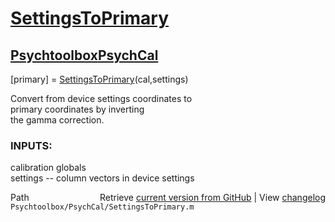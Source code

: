 # [SettingsToPrimary](SettingsToPrimary)
## [Psychtoolbox](Psychtoolbox)[PsychCal](PsychCal)

[primary] = [SettingsToPrimary](SettingsToPrimary)(cal,settings)  
  
Convert from device settings coordinates to  
primary coordinates by inverting  
the gamma correction.  
  
### INPUTS:  
  calibration globals  
  settings -- column vectors in device settings  




<div class="code_header" style="text-align:right;">
  <span style="float:left;">Path&nbsp;&nbsp;</span> <span class="counter">Retrieve <a href=
  "https://raw.github.com/Psychtoolbox-3/Psychtoolbox-3/beta/Psychtoolbox/PsychCal/SettingsToPrimary.m">current version from GitHub</a> | View <a href=
  "https://github.com/Psychtoolbox-3/Psychtoolbox-3/commits/beta/Psychtoolbox/PsychCal/SettingsToPrimary.m">changelog</a></span>
</div>
<div class="code">
  <code>Psychtoolbox/PsychCal/SettingsToPrimary.m</code>
</div>

